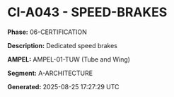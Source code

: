 # CI-A043 - SPEED-BRAKES

**Phase:** 06-CERTIFICATION

**Description:** Dedicated speed brakes

**AMPEL:** AMPEL-01-TUW (Tube and Wing)

**Segment:** A-ARCHITECTURE

**Generated:** 2025-08-25 17:27:29 UTC

